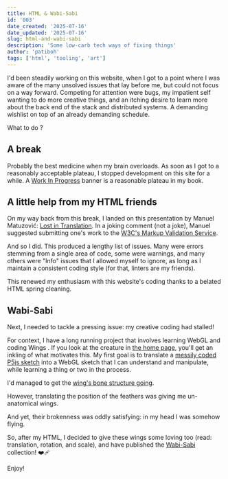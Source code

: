 ```yaml
---
title: HTML & Wabi-Sabi
id: '003'
date_created: '2025-07-16'
date_updated: '2025-07-16'
slug: html-and-wabi-sabi
description: 'Some low-carb tech ways of fixing things'
author: 'patiboh'
tags: ['html', 'tooling', 'art']
---
```


I'd been steadily working on this website, when I got to a point where I was aware of the many unsolved issues that lay before me, but could not focus on a way forward. Competing for attention were bugs, my impatient self wanting to do more creative things, and an itching desire to learn more about the back end of the stack and distributed systems. A demanding wishlist on top of an already demanding schedule.

What to do ?

## A break

Probably the best medicine when my brain overloads. As soon as I got to a reasonably acceptable plateau, I stopped development on this site for a while. A [Work In Progress](https://rocks.pages.dev/ui/raw) banner is a reasonable plateau in my book.

## A little help from my HTML friends

On my way back from this break, I landed on this presentation by Manuel Matuzović: [Lost in Translation](https://www.youtube.com/watch?v=Wno1IhEBTxc). In a joking comment (not a joke), Manuel suggested submitting one's work to the [W3C's Markup Validation Service](https://validator.w3.org/).

And so I did. This produced a lengthy list of issues. Many were errors stemming from a single area of code, some were warnings, and many others were "Info" issues that I allowed myself to ignore, as long as I maintain a consistent coding style (for that, linters are my friends).

This renewed my enthusiasm with this website's coding thanks to a belated HTML spring cleaning.

## Wabi-Sabi

Next, I needed to tackle a pressing issue: my creative coding had stalled!

For context, I have a long running project that involves learning WebGL and coding Wings . If you look at the creature in [the home page](https://rocks.pages.dev/), you'll get an inkling of what motivates this. My first goal is to translate a [messily coded P5js sketch](https://editor.p5js.org/patiboh/sketches/5Tcl5y7w2) into a WebGL sketch that I can understand and manipulate, while learning a thing or two in the process.

I'd managed to get the [wing's bone structure going](https://rocks.pages.dev/play/projects/wing-base).

However, translating the position of the feathers was giving me un-anatomical wings.

And yet, their brokenness was oddly satisfying: in my head I was somehow flying.

So, after my HTML, I decided to give these wings some loving too (read: translation, rotation, and scale), and have published the [Wabi-Sabi](https://rocks.pages.dev/play/projects/wabi-sabi) collection! ❤️‍🩹

Enjoy!
